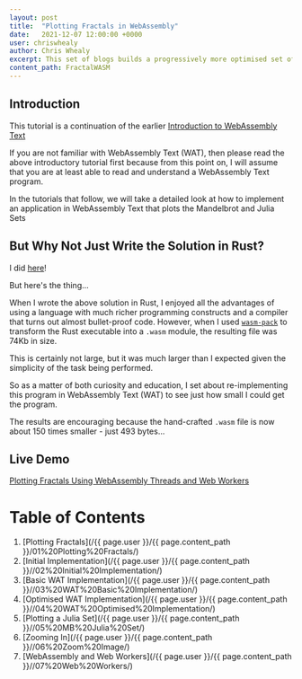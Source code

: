 ```yaml
---
layout: post
title:  "Plotting Fractals in WebAssembly"
date:   2021-12-07 12:00:00 +0000
user: chriswhealy
author: Chris Whealy
excerpt: This set of blogs builds a progressively more optimised set of WebAssembly Text programs that plot the Mandelbrot and Julia Sets.
content_path: FractalWASM
---
```


## Introduction

This tutorial is a continuation of the earlier [Introduction to WebAssembly Text](/2021/11/24/introduction-to-web-assembly-text.html)

If you are not familiar with WebAssembly Text (WAT), then please read the above introductory tutorial first because from this point on, I will assume that you are at least able to read and understand a WebAssembly Text program.

In the tutorials that follow, we will take a detailed look at how to implement an application in WebAssembly Text that plots the Mandelbrot and Julia Sets

## But Why Not Just Write the Solution in Rust?

I did [here](https://github.com/ChrisWhealy/fractal_explorer)!

But here's the thing...

When I wrote the above solution in Rust, I enjoyed all the advantages of using a language with much richer programming constructs and a compiler that turns out almost bullet-proof code.  However, when I used [`wasm-pack`](https://rustwasm.github.io/wasm-pack/installer/) to transform the Rust executable into a `.wasm` module, the resulting file was 74Kb in size.

This is certainly not large, but it was much larger than I expected given the simplicity of the task being performed.

So as a matter of both curiosity and education, I set about re-implementing this program in WebAssembly Text (WAT) to see just how small I could get the program.

The results are encouraging because the hand-crafted `.wasm` file is now about 150 times smaller - just 493 bytes...

## Live Demo

[Plotting Fractals Using WebAssembly Threads and Web Workers](https://raw-wasm.pages.dev/)

# Table of Contents
1. [Plotting Fractals](/{{ page.user }}/{{ page.content_path }}/01%20Plotting%20Fractals/)
1. [Initial Implementation](/{{ page.user }}/{{ page.content_path }}//02%20Initial%20Implementation/)
1. [Basic WAT Implementation](/{{ page.user }}/{{ page.content_path }}//03%20WAT%20Basic%20Implementation/)
1. [Optimised WAT Implementation](/{{ page.user }}/{{ page.content_path }}//04%20WAT%20Optimised%20Implementation/)
1. [Plotting a Julia Set](/{{ page.user }}/{{ page.content_path }}//05%20MB%20Julia%20Set/)
1. [Zooming In](/{{ page.user }}/{{ page.content_path }}//06%20Zoom%20Image/)
1. [WebAssembly and Web Workers](/{{ page.user }}/{{ page.content_path }}//07%20Web%20Workers/)

[^1]: Please note: there is no space between the words "Web" and "Assembly"
